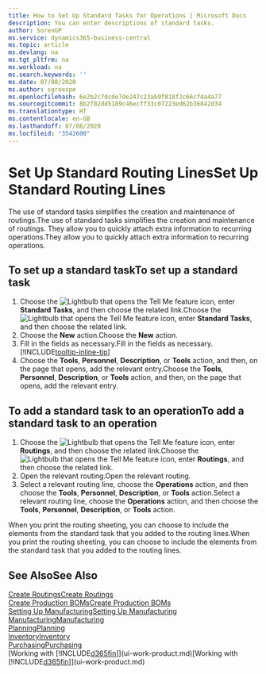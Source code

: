 ```yaml
---
title: How to Set Up Standard Tasks for Operations | Microsoft Docs
description: You can enter descriptions of standard tasks.
author: SorenGP
ms.service: dynamics365-business-central
ms.topic: article
ms.devlang: na
ms.tgt_pltfrm: na
ms.workload: na
ms.search.keywords: ''
ms.date: 07/08/2020
ms.author: sgroespe
ms.openlocfilehash: 6e2b2c7dcde7de247c23ab9f818f2c66cf4a4a77
ms.sourcegitcommit: 8b2f02dd5189c46ecff33c07223ed62b36842d34
ms.translationtype: HT
ms.contentlocale: en-GB
ms.lasthandoff: 07/08/2020
ms.locfileid: "3542600"
---
```

# <a name="set-up-standard-routing-lines"></a><span data-ttu-id="2c074-103">Set Up Standard Routing Lines</span><span class="sxs-lookup"><span data-stu-id="2c074-103">Set Up Standard Routing Lines</span></span>

<span data-ttu-id="2c074-104">The use of standard tasks simplifies the creation and maintenance of routings.</span><span class="sxs-lookup"><span data-stu-id="2c074-104">The use of standard tasks simplifies the creation and maintenance of routings.</span></span> <span data-ttu-id="2c074-105">They allow you to quickly attach extra information to recurring operations.</span><span class="sxs-lookup"><span data-stu-id="2c074-105">They allow you to quickly attach extra information to recurring operations.</span></span>

## <a name="to-set-up-a-standard-task"></a><span data-ttu-id="2c074-106">To set up a standard task</span><span class="sxs-lookup"><span data-stu-id="2c074-106">To set up a standard task</span></span>

1. <span data-ttu-id="2c074-107">Choose the ![Lightbulb that opens the Tell Me feature](media/ui-search/search_small.png "Tell me what you want to do") icon, enter **Standard Tasks**, and then choose the related link.</span><span class="sxs-lookup"><span data-stu-id="2c074-107">Choose the ![Lightbulb that opens the Tell Me feature](media/ui-search/search_small.png "Tell me what you want to do") icon, enter **Standard Tasks**, and then choose the related link.</span></span>
2. <span data-ttu-id="2c074-108">Choose the **New** action.</span><span class="sxs-lookup"><span data-stu-id="2c074-108">Choose the **New** action.</span></span>
3. <span data-ttu-id="2c074-109">Fill in the fields as necessary.</span><span class="sxs-lookup"><span data-stu-id="2c074-109">Fill in the fields as necessary.</span></span> [!INCLUDE[tooltip-inline-tip](includes/tooltip-inline-tip_md.md)]
4. <span data-ttu-id="2c074-110">Choose the **Tools**, **Personnel**, **Description**, or **Tools** action, and then, on the page that opens, add the relevant entry.</span><span class="sxs-lookup"><span data-stu-id="2c074-110">Choose the **Tools**, **Personnel**, **Description**, or **Tools** action, and then, on the page that opens, add the relevant entry.</span></span>

## <a name="to-add-a-standard-task-to-an-operation"></a><span data-ttu-id="2c074-111">To add a standard task to an operation</span><span class="sxs-lookup"><span data-stu-id="2c074-111">To add a standard task to an operation</span></span>

1. <span data-ttu-id="2c074-112">Choose the ![Lightbulb that opens the Tell Me feature](media/ui-search/search_small.png "Tell me what you want to do") icon, enter **Routings**, and then choose the related link.</span><span class="sxs-lookup"><span data-stu-id="2c074-112">Choose the ![Lightbulb that opens the Tell Me feature](media/ui-search/search_small.png "Tell me what you want to do") icon, enter **Routings**, and then choose the related link.</span></span>
2. <span data-ttu-id="2c074-113">Open the relevant routing.</span><span class="sxs-lookup"><span data-stu-id="2c074-113">Open the relevant routing.</span></span>
3. <span data-ttu-id="2c074-114">Select a relevant routing line, choose the **Operations** action, and then choose the **Tools**, **Personnel**, **Description**, or **Tools** action.</span><span class="sxs-lookup"><span data-stu-id="2c074-114">Select a relevant routing line, choose the **Operations** action, and then choose the **Tools**, **Personnel**, **Description**, or **Tools** action.</span></span>

<span data-ttu-id="2c074-115">When you print the routing sheeting, you can choose to include the elements from the standard task that you added to the routing lines.</span><span class="sxs-lookup"><span data-stu-id="2c074-115">When you print the routing sheeting, you can choose to include the elements from the standard task that you added to the routing lines.</span></span>

## <a name="see-also"></a><span data-ttu-id="2c074-116">See Also</span><span class="sxs-lookup"><span data-stu-id="2c074-116">See Also</span></span>

[<span data-ttu-id="2c074-117">Create Routings</span><span class="sxs-lookup"><span data-stu-id="2c074-117">Create Routings</span></span>](production-how-to-create-routings.md)  
[<span data-ttu-id="2c074-118">Create Production BOMs</span><span class="sxs-lookup"><span data-stu-id="2c074-118">Create Production BOMs</span></span>](production-how-to-create-production-boms.md)  
[<span data-ttu-id="2c074-119">Setting Up Manufacturing</span><span class="sxs-lookup"><span data-stu-id="2c074-119">Setting Up Manufacturing</span></span>](production-configure-production-processes.md)  
[<span data-ttu-id="2c074-120">Manufacturing</span><span class="sxs-lookup"><span data-stu-id="2c074-120">Manufacturing</span></span>](production-manage-manufacturing.md)  
[<span data-ttu-id="2c074-121">Planning</span><span class="sxs-lookup"><span data-stu-id="2c074-121">Planning</span></span>](production-planning.md)  
[<span data-ttu-id="2c074-122">Inventory</span><span class="sxs-lookup"><span data-stu-id="2c074-122">Inventory</span></span>](inventory-manage-inventory.md)  
[<span data-ttu-id="2c074-123">Purchasing</span><span class="sxs-lookup"><span data-stu-id="2c074-123">Purchasing</span></span>](purchasing-manage-purchasing.md)  
<span data-ttu-id="2c074-124">[Working with [!INCLUDE[d365fin](includes/d365fin_md.md)]](ui-work-product.md)</span><span class="sxs-lookup"><span data-stu-id="2c074-124">[Working with [!INCLUDE[d365fin](includes/d365fin_md.md)]](ui-work-product.md)</span></span>  
